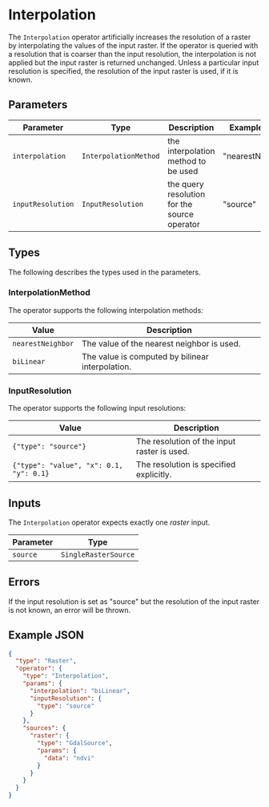 # Interpolation

The `Interpolation` operator artificially increases the resolution of a raster by interpolating the values of the input raster.
If the operator is queried with a resolution that is coarser than the input resolution, the interpolation is not applied but the input raster is returned unchanged.
Unless a particular input resolution is specified, the resolution of the input raster is used, if it is known.

## Parameters

| Parameter         | Type                  | Description                                  | Example Value     |
| ----------------- | --------------------- | -------------------------------------------- | ----------------- |
| `interpolation`   | `InterpolationMethod` | the interpolation method to be used          | "nearestNeighbor" |
| `inputResolution` | `InputResolution`     | the query resolution for the source operator | "source"          |

## Types

The following describes the types used in the parameters.

### InterpolationMethod

The operator supports the following interpolation methods:

| Value             | Description                                      |
| ----------------- | ------------------------------------------------ |
| `nearestNeighbor` | The value of the nearest neighbor is used.       |
| `biLinear`        | The value is computed by bilinear interpolation. |

### InputResolution

The operator supports the following input resolutions:

| Value                                   | Description                                 |
| --------------------------------------- | ------------------------------------------- |
| `{"type": "source"}`                    | The resolution of the input raster is used. |
| `{"type": "value", "x": 0.1, "y": 0.1}` | The resolution is specified explicitly.     |

## Inputs

The `Interpolation` operator expects exactly one _raster_ input.

| Parameter | Type                 |
| --------- | -------------------- |
| `source`  | `SingleRasterSource` |

## Errors

If the input resolution is set as "source" but the resolution of the input raster is not known, an error will be thrown.

## Example JSON

```json
{
  "type": "Raster",
  "operator": {
    "type": "Interpolation",
    "params": {
      "interpolation": "biLinear",
      "inputResolution": {
        "type": "source"
      }
    },
    "sources": {
      "raster": {
        "type": "GdalSource",
        "params": {
          "data": "ndvi"
        }
      }
    }
  }
}
```
